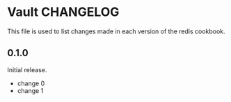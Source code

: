 # Vault CHANGELOG

This file is used to list changes made in each version of the redis cookbook.

## 0.1.0

Initial release.

- change 0
- change 1
